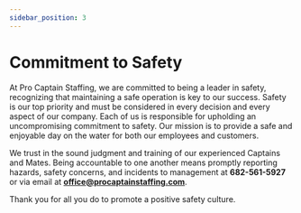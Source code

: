 ```yaml
---
sidebar_position: 3
---
```


# Commitment to Safety

At Pro Captain Staffing, we are committed to being a leader in safety, recognizing that maintaining a safe operation is key to our success. Safety is our top priority and must be considered in every decision and every aspect of our company. Each of us is responsible for upholding an uncompromising commitment to safety. Our mission is to provide a safe and enjoyable day on the water for both our employees and customers.

We trust in the sound judgment and training of our experienced Captains and Mates. Being accountable to one another means promptly reporting hazards, safety concerns, and incidents to management at **682-561-5927** or via email at **office@procaptainstaffing.com**.

Thank you for all you do to promote a positive safety culture.
